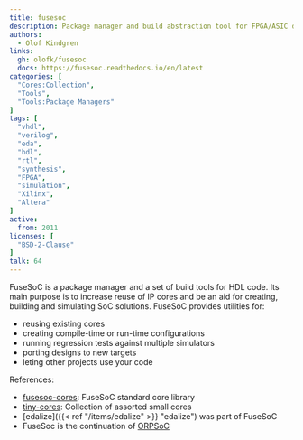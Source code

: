 ```yaml
---
title: fusesoc
description: Package manager and build abstraction tool for FPGA/ASIC development
authors:
  - Olof Kindgren
links:
  gh: olofk/fusesoc
  docs: https://fusesoc.readthedocs.io/en/latest
categories: [
  "Cores:Collection",
  "Tools",
  "Tools:Package Managers"
]
tags: [
  "vhdl",
  "verilog",
  "eda",
  "hdl",
  "rtl",
  "synthesis",
  "FPGA",
  "simulation",
  "Xilinx",
  "Altera"
]
active:
  from: 2011
licenses: [
  "BSD-2-Clause"
]
talk: 64
---
```


FuseSoC is a package manager and a set of build tools for HDL code.
Its main purpose is to increase reuse of IP cores and be an aid for creating, building and simulating SoC solutions.
FuseSoC provides utilities for:

* reusing existing cores
* creating compile-time or run-time configurations
* running regression tests against multiple simulators
* porting designs to new targets
* leting other projects use your code

References:

- [fusesoc-cores](https://github.com/fusesoc/fusesoc-cores): FuseSoC standard core library 
- [tiny-cores](https://github.com/fusesoc/tiny-cores): Collection of assorted small cores
- [edalize]({{< ref "/items/edalize" >}} "edalize") was part of FuseSoC
- FuseSoc is the continuation of [ORPSoC](https://github.com/scutwengxinqian/orpsoc)
